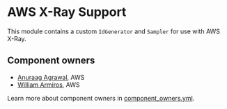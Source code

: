 # AWS X-Ray Support

This module contains a custom `IdGenerator` and `Sampler` for use with AWS X-Ray.

## Component owners

- [Anuraag Agrawal](https://github.com/anuraaga), AWS
- [William Armiros](https://github.com/willarmiros), AWS

Learn more about component owners in [component_owners.yml](../.github/component_owners.yml).
